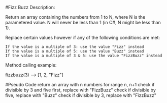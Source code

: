 #Fizz Buzz
Description:

Return an array containing the numbers from 1 to N, where N is the parametered value. N will never be less than 1 (in C#, N might be less than 1).

Replace certain values however if any of the following conditions are met:

    If the value is a multiple of 3: use the value "Fizz" instead
    If the value is a multiple of 5: use the value "Buzz" instead
    If the value is a multiple of 3 & 5: use the value "FizzBuzz" instead

Method calling example:

fizzbuzz(3) -->  [1, 2, "Fizz"]


#Pseudo Code
return an array with n numbers for range n, n+1
check if divisible by 3 and five first, replace with "FizzBuzz"
check if divisible by five, replace with "Buzz"
check if divisible by 3, replace with "FizzBuzz"


